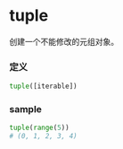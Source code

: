 # tuple
创建一个不能修改的元组对象。


### 定义
```python
tuple([iterable])
```


### sample
```python
tuple(range(5))
# (0, 1, 2, 3, 4)
```


